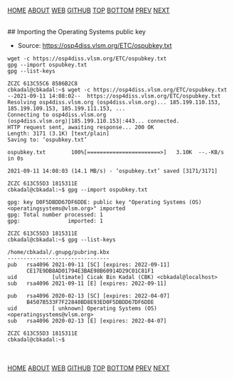 ---
---
[HOME](index.md)
[ABOUT](README.md)
[WEB](https://osp4diss.vlsm.org/)
[GITHUB](https://github.com/UI-FASILKOM-OS/osp4diss/)
[TOP](#)
[BOTTOM](#endofpage)
[PREV](W02-01.md)
[NEXT](W02-03.md)

<br>
## Importing the Operating Systems public key

* Source: <https://osp4diss.vlsm.org/ETC/ospubkey.txt>

```
wget -c https://osp4diss.vlsm.org/ETC/ospubkey.txt
gpg --import ospubkey.txt
gpg --list-keys

```

```
ZCZC 613C55C6 8586B2C8
cbkadal@cbkadal:~$ wget -c https://osp4diss.vlsm.org/ETC/ospubkey.txt
--2021-09-11 14:08:02--  https://osp4diss.vlsm.org/ETC/ospubkey.txt
Resolving osp4diss.vlsm.org (osp4diss.vlsm.org)... 185.199.110.153, 185.199.109.153, 185.199.111.153, ...
Connecting to osp4diss.vlsm.org (osp4diss.vlsm.org)|185.199.110.153|:443... connected.
HTTP request sent, awaiting response... 200 OK
Length: 3171 (3.1K) [text/plain]
Saving to: ‘ospubkey.txt’

ospubkey.txt        100%[=======================>]   3.10K  --.-KB/s    in 0s      

2021-09-11 14:08:03 (14.1 MB/s) - ‘ospubkey.txt’ saved [3171/3171]

ZCZC 613C55D3 1815311E
cbkadal@cbkadal:~$ gpg --import ospubkey.txt

gpg: key D0F5DBDD67DF6DDE: public key "Operating Systems (OS) <operatingsystems@vlsm.org>" imported
gpg: Total number processed: 1
gpg:               imported: 1

ZCZC 613C55D3 1815311E
cbkadal@cbkadal:~$ gpg --list-keys

/home/cbkadal/.gnupg/pubring.kbx
--------------------------------
pub   rsa4096 2021-09-11 [SC] [expires: 2022-09-11]
      CE17E9DB8AD01794E3BAE98B60914D29C01C81F1
uid           [ultimate] Cicak Bin Kadal (CBK) <cbkadal@localhost>
sub   rsa4096 2021-09-11 [E] [expires: 2022-09-11]

pub   rsa4096 2020-02-13 [SC] [expires: 2022-04-07]
      B4507B533F7F22840BD8E93ED0F5DBDD67DF6DDE
uid           [ unknown] Operating Systems (OS) <operatingsystems@vlsm.org>
sub   rsa4096 2020-02-13 [E] [expires: 2022-04-07]

ZCZC 613C55D3 1815311E
cbkadal@cbkadal:~$

```

<br id="endofpage"><br>
[HOME](index.md)
[ABOUT](README.md)
[WEB](https://osp4diss.vlsm.org/)
[GITHUB](https://github.com/UI-FASILKOM-OS/osp4diss/)
[TOP](#)
[BOTTOM](#endofpage)
[PREV](W02-01.md)
[NEXT](W02-03.md)

